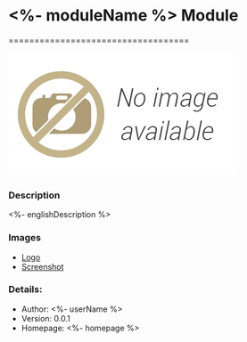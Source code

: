 # <%- moduleName %> Module
===================================

![<%- moduleName %>-popover](images/popover.png)

### Description

<%- englishDescription %>


### Images
- [Logo](images/logo.png)
- [Screenshot](images/screenshot01.png)


### Details:

- Author: <%- userName %>
- Version: 0.0.1
- Homepage: <%- homepage %>